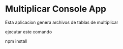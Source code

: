 # Multiplicar Console App

Esta aplicacion genera archivos de tablas de multiplicar

ejecutar este comando

npm install